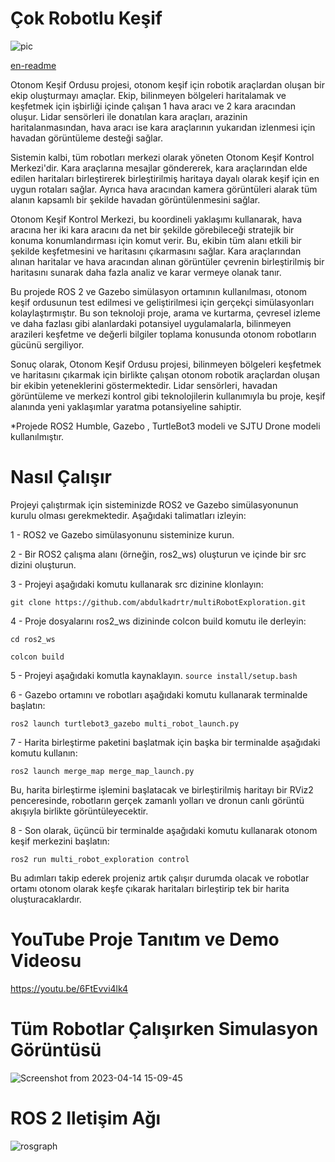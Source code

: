 # Çok Robotlu Keşif
![pic](https://user-images.githubusercontent.com/87595266/232087653-15e75801-908e-4017-930c-543008c47192.png)

[en-readme](https://github.com/abdulkadrtr/multiRobotExploration/blob/main/README.md)

Otonom Keşif Ordusu projesi, otonom keşif için robotik araçlardan oluşan bir ekip oluşturmayı amaçlar. Ekip, bilinmeyen bölgeleri haritalamak ve keşfetmek için işbirliği içinde çalışan 1 hava aracı ve 2 kara aracından oluşur. Lidar sensörleri ile donatılan kara araçları, arazinin haritalanmasından, hava aracı ise kara araçlarının yukarıdan izlenmesi için havadan görüntüleme desteği sağlar.

Sistemin kalbi, tüm robotları merkezi olarak yöneten Otonom Keşif Kontrol Merkezi'dir. Kara araçlarına mesajlar göndererek, kara araçlarından elde edilen haritaları birleştirerek birleştirilmiş haritaya dayalı olarak keşif için en uygun rotaları sağlar. Ayrıca hava aracından kamera görüntüleri alarak tüm alanın kapsamlı bir şekilde havadan görüntülenmesini sağlar.

Otonom Keşif Kontrol Merkezi, bu koordineli yaklaşımı kullanarak, hava aracına her iki kara aracını da net bir şekilde görebileceği stratejik bir konuma konumlandırması için komut verir. Bu, ekibin tüm alanı etkili bir şekilde keşfetmesini ve haritasını çıkarmasını sağlar. Kara araçlarından alınan haritalar ve hava aracından alınan görüntüler çevrenin birleştirilmiş bir haritasını sunarak daha fazla analiz ve karar vermeye olanak tanır.

Bu projede ROS 2 ve Gazebo simülasyon ortamının kullanılması, otonom keşif ordusunun test edilmesi ve geliştirilmesi için gerçekçi simülasyonları kolaylaştırmıştır. Bu son teknoloji proje, arama ve kurtarma, çevresel izleme ve daha fazlası gibi alanlardaki potansiyel uygulamalarla, bilinmeyen arazileri keşfetme ve değerli bilgiler toplama konusunda otonom robotların gücünü sergiliyor.

Sonuç olarak, Otonom Keşif Ordusu projesi, bilinmeyen bölgeleri keşfetmek ve haritasını çıkarmak için birlikte çalışan otonom robotik araçlardan oluşan bir ekibin yeteneklerini göstermektedir. Lidar sensörleri, havadan görüntüleme ve merkezi kontrol gibi teknolojilerin kullanımıyla bu proje, keşif alanında yeni yaklaşımlar  yaratma potansiyeline sahiptir.

*Projede ROS2 Humble, Gazebo , TurtleBot3 modeli ve SJTU Drone modeli kullanılmıştır.

# Nasıl Çalışır


Projeyi çalıştırmak için sisteminizde ROS2 ve Gazebo simülasyonunun kurulu olması gerekmektedir. Aşağıdaki talimatları izleyin:

1 - ROS2 ve Gazebo simülasyonunu sisteminize kurun.

2 - Bir ROS2 çalışma alanı (örneğin, ros2_ws) oluşturun ve içinde bir src dizini oluşturun.

3 - Projeyi aşağıdaki komutu kullanarak src dizinine klonlayın:

`git clone https://github.com/abdulkadrtr/multiRobotExploration.git`

4 - Proje dosyalarını ros2_ws dizininde colcon build komutu ile derleyin:

`cd ros2_ws`

`colcon build`

5 - Projeyi aşağıdaki komutla kaynaklayın. `source install/setup.bash`

6 - Gazebo ortamını ve robotları aşağıdaki komutu kullanarak terminalde başlatın:

`ros2 launch turtlebot3_gazebo multi_robot_launch.py`

7 - Harita birleştirme paketini başlatmak için başka bir terminalde aşağıdaki komutu kullanın:

`ros2 launch merge_map merge_map_launch.py`

Bu, harita birleştirme işlemini başlatacak ve birleştirilmiş haritayı bir RViz2 penceresinde, robotların gerçek 
zamanlı yolları ve dronun canlı görüntü akışıyla birlikte görüntüleyecektir.

8 - Son olarak, üçüncü bir terminalde aşağıdaki komutu kullanarak otonom keşif merkezini başlatın:

`ros2 run multi_robot_exploration control`

Bu adımları takip ederek projeniz artık çalışır durumda olacak ve robotlar ortamı otonom olarak keşfe çıkarak haritaları birleştirip tek bir harita oluşturacaklardır.

# YouTube Proje Tanıtım ve Demo Videosu

https://youtu.be/6FtEvvi4lk4

# Tüm Robotlar Çalışırken Simulasyon Görüntüsü

![Screenshot from 2023-04-14 15-09-45](https://user-images.githubusercontent.com/87595266/232044431-143e2592-d4f9-404b-89fd-243b9af53d68.png)

# ROS 2 Iletişim Ağı

![rosgraph](https://user-images.githubusercontent.com/87595266/232061251-64c3ed55-8297-4057-86f8-11599ae4cfa8.svg)
